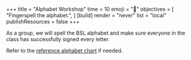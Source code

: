 +++
title = "Alphabet Workshop"
time = 10
emoji = "👐"
objectives = [
  "Fingerspell the alphabet.",
]
[build]
  render = "never"
  list = "local"
  publishResources = false
+++

As a group, we will spell the BSL alphabet and make sure everyone in the class has successfully signed every letter.

Refer to the [reference alphabet chart](https://deafaction.org/bsl-courses/learn-the-bsl-alphabet/) if needed.
